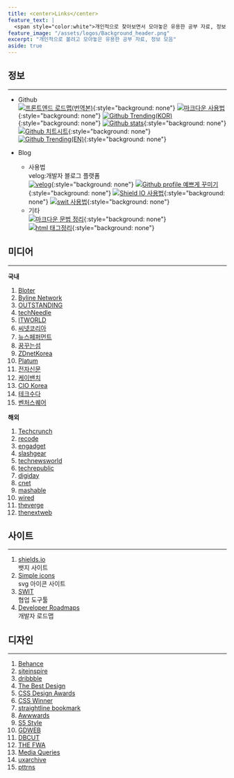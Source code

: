 ```yaml
---
title: <center>Links</center>
feature_text: |
  <span style="color:white">개인적으로 찾아보면서 모아놓은 유용한 공부 자료, 정보 모음</span>
feature_image: "/assets/logos/Background_header.png"
excerpt: "개인적으로 볼려고 모아놓은 유용한 공부 자료, 정보 모음"
aside: true
---
```


## 정보

---

- Github  
  [![프론트엔드 로드맵(번역본)](https://img.shields.io/badge/-%ED%94%84%EB%A1%A0%ED%8A%B8%EC%97%94%EB%93%9C%20%EB%A1%9C%EB%93%9C%EB%A7%B5%20KOR-black?style=flat-square&logo=github)](https://github.com/devJang/developer-roadmap){:style="background: none"}
  [![마크다운 사용법](https://img.shields.io/badge/-%EB%A7%88%ED%81%AC%EB%8B%A4%EC%9A%B4%20%EC%82%AC%EC%9A%A9%EB%B2%95-black?style=flat-square&logo=github)](https://gist.github.com/ihoneymon/652be052a0727ad59601){:style="background: none"}
  [![Github Trending(KOR)](https://img.shields.io/badge/-Github%20Trending%20KOR-black?style=flat-square&logo=github)](https://github.com/trending?spoken_language_code=ko){:style="background: none"}
  [![Github stats](https://img.shields.io/badge/-Github%20Stats-black?style=flat-square&logo=github)](https://github.com/anuraghazra/github-readme-stats){:style="background: none"}  
  [![Github 치트시트](https://img.shields.io/badge/-Github%20%EC%B9%98%ED%8A%B8%20%EC%8B%9C%ED%8A%B8-black?style=flat-square&logo=github)](https://github.com/tiimgreen/github-cheat-sheet/blob/master/README.ko.md){:style="background: none"}  
  [![Github Trending(EN)](https://img.shields.io/badge/-Github%20Trending%20EN-black?style=flat-square&logo=github)](https://github.com/trending?spoken_language_code=en){:style="background: none"}
- Blog

  - 사용법  
     velog:개발자 블로그 플랫폼  
    [![velog](https://img.shields.io/badge/-velog-black?style=flat-square&logo=Markdown)](https://velog.io/){:style="background: none"}
    [![Github profile 예쁘게 꾸미기 ](https://img.shields.io/badge/-Github%20%EC%9D%B4%EC%81%98%EA%B2%8C%EA%BE%B8%EB%AF%B8%EA%B8%B0-black?style=flat-square&logo=Markdown)](https://velog.io/@woo0_hooo/Github-github-profile-%EA%B0%84%EC%A7%80%EB%82%98%EA%B2%8C-%EA%BE%B8%EB%AF%B8%EA%B8%B0){:style="background: none"}
    [![Shield IO 사용법 ](https://img.shields.io/badge/-Shield%20IO%20%EC%82%AC%EC%9A%A9%EB%B2%95-black?style=flat-square&logo=Markdown)](https://velog.io/@loakick/Shield-IO-%EC%82%AC%EC%9A%A9%EB%B2%95-iojyndy4pi){:style="background: none"}
    [![swit 사용법](https://img.shields.io/badge/-Swit%20%EC%82%AC%EC%9A%A9%EB%B2%95-black?style=flat-square&logo=Markdown)](https://medium.com/switmyfair/swit/home){:style="background: none"}

  * 기타  
    [![마크다운 문법 정리](https://img.shields.io/badge/-%EB%A7%88%ED%81%AC%EB%8B%A4%EC%9A%B4%20%EB%AC%B8%EB%B2%95%20%EC%A0%95%EB%A6%AC-00008b?style=flat-square&logo=Google%20Chrome)](https://dev-youngjun.tistory.com/51){:style="background: none"}  
    [![html 태그정리](https://img.shields.io/badge/-%EB%A7%88%ED%81%AC%EB%8B%A4%EC%9A%B4%20%EB%AC%B8%EB%B2%95%20%EC%A0%95%EB%A6%AC-00008b?style=flat-square&logo=Google%20Chrome)](https://dev-youngjun.tistory.com/51){:style="background: none"}

## 미디어

---

**국내**

1. [Bloter](http://www.bloter.net/)
2. [Byline Network](https://byline.network/)
3. [OUTSTANDING](https://outstanding.kr/)
4. [techNeedle](https://techneedle.com/)
5. [ITWORLD](https://www.itworld.co.kr/main/)
6. [씨넷코리아](https://www.itworld.co.kr/main/)
7. [뉴스페퍼먼트](https://newspeppermint.com/category/it/)
8. [꿈꾸는섬](https://happist.com/)
9. [ZDnetKorea](https://zdnet.co.kr/)
10. [Platum](https://platum.kr/)
11. [전자신문](https://news.etnews.com/)
12. [케이밴치](http://www.kbench.com/)
13. [CIO Korea](https://www.ciokorea.com/)
14. [테크수다](https://www.ciokorea.com/)
15. [벤처스퀘어](https://www.ciokorea.com/)

**해외**

1. [Techcrunch](https://techcrunch.com/)
2. [recode](https://www.vox.com/recode)
3. [engadget](https://www.engadget.com/)
4. [slashgear](https://www.slashgear.com/)
5. [technewsworld](https://www.technewsworld.com/)
6. [techrepublic](https://www.techrepublic.com/)
7. [digiday](https://digiday.com/)
8. [cnet](https://www.cnet.com/)
9. [mashable](https://mashable.com/)
10. [wired](https://www.wired.com/)
11. [theverge](https://www.theverge.com/)
12. [thenextweb](http://www.thenextweb.com/)

## 사이트

---

1. [shields.io](https://shields.io/)  
   뱃지 사이트
2. [Simple icons](https://simpleicons.org/)  
   svg 아이콘 사이트
3. [SWIT](https://swit.io/)  
   협업 도구툴
4. [Developer Roadmaps](https://roadmap.sh/)  
   개발자 로드맵

## 디자인

---

1. [Behance](https://www.behance.net/)
2. [siteinspire](https://www.siteinspire.com/)
3. [dribbble](https://dribbble.com/)
4. [The Best Design](https://www.thebestdesigns.com/)
5. [CSS Design Awards](https://www.cssdesignawards.com/)
6. [CSS Winner](https://www.csswinner.com/)
7. [straightline bookmark](http://bm.straightline.jp/)
8. [Awwwards](https://www.awwwards.com/)
9. [S5 Style](https://bm.s5-style.com/)
10. [GDWEB](http://www.gdweb.co.kr/main/index.asp)
11. [DBCUT](https://www.dbcut.com/bbs/index.php)
12. [THE FWA](https://thefwa.com/)
13. [Media Queries](https://mediaqueri.es/)
14. [uxarchive](https://uxarchive.com/)
15. [pttrns](https://pttrns.com/)
